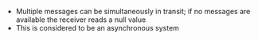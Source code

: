 - Multiple messages can be simultaneously in transit; if no messages are available the receiver reads a null value
- This is considered to be an asynchronous system